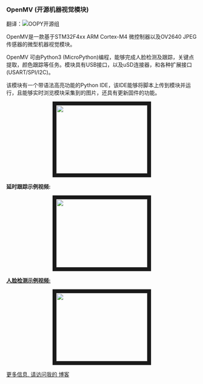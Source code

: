 ### OpenMV (开源机器视觉模块)

翻译：![``OOPY开源组``](http://www.oopy.org)

OpenMV是一款基于STM32F4xx ARM Cortex-M4 微控制器以及OV2640 JPEG传感器的微型机器视觉模块。

OpenMV 可由Python3 (MicroPython)编程，能够完成人脸检测及跟踪，关键点提取，颜色跟踪等任务。模块具有USB接口，以及uSD连接器，和各种扩展接口(USART/SPI/I2C)。

该模块有一个带语法高亮功能的Python IDE，该IDE能够将脚本上传到模块并运行，且能够实时浏览模块采集到的图片，还具有更新固件的功能。

<p align="center">
<img src="https://raw.githubusercontent.com/iabdalkader/openmv/master/imgs/openmv1.jpeg" width="240" height="180" border="10">
</p>

**延时跟踪示例视频:**
<p align="center">
<a href="http://www.youtube.com/watch?feature=player_embedded&v=T-oMfnEsa1o
" target="_blank"><img src="http://img.youtube.com/vi/T-oMfnEsa1o/0.jpg"
alt="" width="240" height="180" border="10" />
</p>

**人脸检测示例视频:**
<p align="center">
<a href="http://www.youtube.com/watch?feature=player_embedded&v=SdQF5JI4kzU
" target="_blank"><img src="http://img.youtube.com/vi/SdQF5JI4kzU/0.jpg"
alt="" width="240" height="180" border="10" />
</p>

更多信息, 请访问我的 [博客](http://sigalrm.blogspot.com/search/label/OpenMV)
